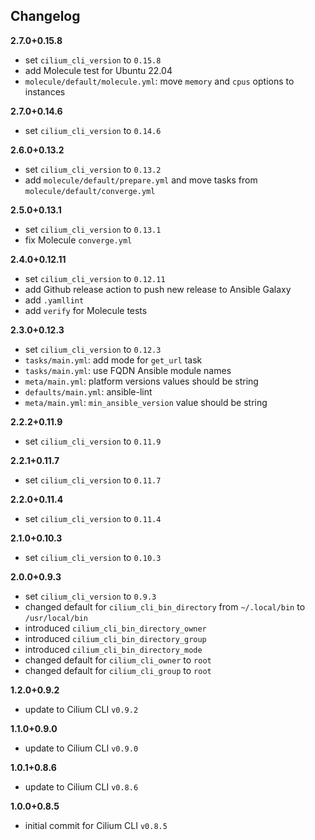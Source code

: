 Changelog
---------

**2.7.0+0.15.8**

- set `cilium_cli_version` to `0.15.8`
- add Molecule test for Ubuntu 22.04
- `molecule/default/molecule.yml`: move `memory` and `cpus` options to instances

**2.7.0+0.14.6**

- set `cilium_cli_version` to `0.14.6`

**2.6.0+0.13.2**

- set `cilium_cli_version` to `0.13.2`
- add `molecule/default/prepare.yml` and move tasks from `molecule/default/converge.yml`

**2.5.0+0.13.1**

- set `cilium_cli_version` to `0.13.1`
- fix Molecule `converge.yml`

**2.4.0+0.12.11**

- set `cilium_cli_version` to `0.12.11`
- add Github release action to push new release to Ansible Galaxy
- add `.yamllint`
- add `verify` for Molecule tests

**2.3.0+0.12.3**

- set `cilium_cli_version` to `0.12.3`
- `tasks/main.yml`: add mode for `get_url` task
- `tasks/main.yml`: use FQDN Ansible module names
- `meta/main.yml`: platform versions values should be string
- `defaults/main.yml`: ansible-lint
- `meta/main.yml`: `min_ansible_version` value should be string

**2.2.2+0.11.9**

- set `cilium_cli_version` to `0.11.9`

**2.2.1+0.11.7**

- set `cilium_cli_version` to `0.11.7`

**2.2.0+0.11.4**

- set `cilium_cli_version` to `0.11.4`

**2.1.0+0.10.3**

- set `cilium_cli_version` to `0.10.3`

**2.0.0+0.9.3**

- set `cilium_cli_version` to `0.9.3`
- changed default for `cilium_cli_bin_directory` from `~/.local/bin` to `/usr/local/bin`
- introduced `cilium_cli_bin_directory_owner`
- introduced `cilium_cli_bin_directory_group`
- introduced `cilium_cli_bin_directory_mode`
- changed default for `cilium_cli_owner` to `root`
- changed default for `cilium_cli_group` to `root`

**1.2.0+0.9.2**

- update to Cilium CLI `v0.9.2`

**1.1.0+0.9.0**

- update to Cilium CLI `v0.9.0`

**1.0.1+0.8.6**

- update to Cilium CLI `v0.8.6`

**1.0.0+0.8.5**

- initial commit for Cilium CLI `v0.8.5`

